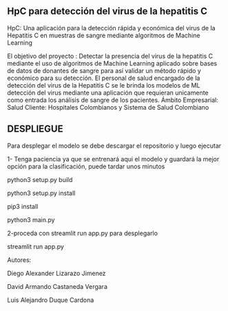 ## HpC para detección del virus de la hepatitis C

HpC: Una aplicación para la detección rápida y económica del virus de la Hepatitis C en muestras de sangre mediante algoritmos de Machine Learning

El objetivo del proyecto : Detectar la presencia del virus de la hepatitis C mediante el uso de algoritmos de Machine Learning aplicado sobre bases de datos de donantes de sangre para así validar un método rápido y económico para su detección.
El personal de salud encargado de la detección del virus de la Hepatitis C se le brinda los modelos de ML detección del virus mediante una aplicación que requieran unicamente como entrada los análisis de sangre de los pacientes.
Ámbito Empresarial: Salud
Cliente: Hospitales Colombianos y Sistema de Salud Colombiano

## DESPLIEGUE
Para desplegar el modelo se debe descargar el repositorio y luego ejecutar 

1- Tenga paciencia ya que se entrenará aqui el modelo  y guardará la mejor opción para la clasificación, puede tardar unos minutos
  
  python3 setup.py build  
  
  python3 setup.py install 
  
  pip3 install 
  
  python3 main.py
  
2-proceda con streamlit run app.py para desplegarlo

  streamlit run app.py


Autores:

Diego Alexander Lizarazo Jimenez

David Armando Castaneda Vergara

Luis Alejandro Duque Cardona
